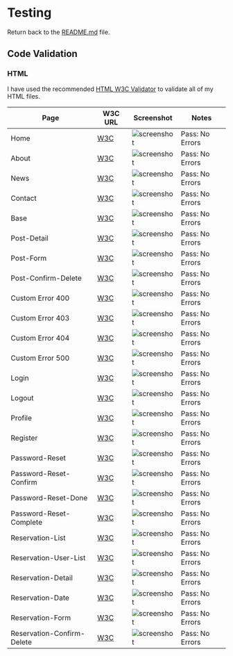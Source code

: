# Testing

Return back to the [README.md](README.md) file.


## Code Validation

### HTML

I have used the recommended [HTML W3C Validator](https://validator.w3.org) to validate all of my HTML files.

| Page | W3C URL | Screenshot | Notes |
| --- | --- | --- | --- |
| Home | [W3C](https://validator.w3.org/nu/?doc=https%3A%2F%2Fbushy-park-tennis-club-896947b1504e.herokuapp.com%2F) | ![screenshot](documentation/validation/html/html-validation-home.png) | Pass: No Errors |
| About | [W3C](https://validator.w3.org/nu/?doc=https%3A%2F%2Fbushy-park-tennis-club-896947b1504e.herokuapp.com%2F) | ![screenshot](documentation/validation/html/html-validation-about.png) | Pass: No Errors |
| News | [W3C](https://validator.w3.org/nu/?doc=https%3A%2F%2Fbushy-park-tennis-club-896947b1504e.herokuapp.com%2F) | ![screenshot](documentation/validation/html/html-validation-news.png) | Pass: No Errors |
| Contact | [W3C](https://validator.w3.org/nu/?doc=https%3A%2F%2Fbushy-park-tennis-club-896947b1504e.herokuapp.com%2F) | ![screenshot](documentation/validation/html/html-validation-contact.png) | Pass: No Errors |
| Base | [W3C](https://validator.w3.org/nu/?doc=https%3A%2F%2Fbushy-park-tennis-club-896947b1504e.herokuapp.com%2F) | ![screenshot](documentation/validation/html/html-validation-base.png) | Pass: No Errors |
| Post-Detail | [W3C](https://validator.w3.org/nu/?doc=https%3A%2F%2Fbushy-park-tennis-club-896947b1504e.herokuapp.com%2F) | ![screenshot](documentation/validation/html/html-validation-post-detail.png) | Pass: No Errors |
| Post-Form | [W3C](https://validator.w3.org/nu/?doc=https%3A%2F%2Fbushy-park-tennis-club-896947b1504e.herokuapp.com%2F) | ![screenshot](documentation/validation/html/html-validation-post-form.png) | Pass: No Errors |
| Post-Confirm-Delete | [W3C](https://validator.w3.org/nu/?doc=https%3A%2F%2Fbushy-park-tennis-club-896947b1504e.herokuapp.com%2F) | ![screenshot](documentation/validation/html/html-validation-post-confirm-delete.png) | Pass: No Errors |
| Custom Error 400 | [W3C](https://validator.w3.org/nu/?doc=https%3A%2F%2Fbushy-park-tennis-club-896947b1504e.herokuapp.com%2F) | ![screenshot](documentation/validation/html/html-validation-400.png) | Pass: No Errors |
| Custom Error 403 | [W3C](https://validator.w3.org/nu/?doc=https%3A%2F%2Fbushy-park-tennis-club-896947b1504e.herokuapp.com%2F) | ![screenshot](documentation/validation/html/html-validation-403.png) | Pass: No Errors |
| Custom Error 404 | [W3C](https://validator.w3.org/nu/?doc=https%3A%2F%2Fbushy-park-tennis-club-896947b1504e.herokuapp.com%2F) | ![screenshot](documentation/validation/html/html-validation-404.png) | Pass: No Errors |
| Custom Error 500 | [W3C](https://validator.w3.org/nu/?doc=https%3A%2F%2Fbushy-park-tennis-club-896947b1504e.herokuapp.com%2F) | ![screenshot](documentation/validation/html/html-validation-500.png) | Pass: No Errors |
| Login | [W3C](https://validator.w3.org/nu/?doc=https%3A%2F%2Fbushy-park-tennis-club-896947b1504e.herokuapp.com%2F) | ![screenshot](documentation/validation/html/html-validation-login.png) | Pass: No Errors |
| Logout | [W3C](https://validator.w3.org/nu/?doc=https%3A%2F%2Fbushy-park-tennis-club-896947b1504e.herokuapp.com%2F) | ![screenshot](documentation/validation/html/html-validation-logout.png) | Pass: No Errors |
| Profile | [W3C](https://validator.w3.org/nu/?doc=https%3A%2F%2Fbushy-park-tennis-club-896947b1504e.herokuapp.com%2F) | ![screenshot](documentation/validation/html/html-validation-profile.png) | Pass: No Errors |
| Register | [W3C](https://validator.w3.org/nu/?doc=https%3A%2F%2Fbushy-park-tennis-club-896947b1504e.herokuapp.com%2F) | ![screenshot](documentation/validation/html/html-validation-register.png) | Pass: No Errors |
| Password-Reset | [W3C](https://validator.w3.org/nu/?doc=https%3A%2F%2Fbushy-park-tennis-club-896947b1504e.herokuapp.com%2F) | ![screenshot](documentation/validation/html/html-validation-password-reset.png) | Pass: No Errors |
| Password-Reset-Confirm | [W3C](https://validator.w3.org/nu/?doc=https%3A%2F%2Fbushy-park-tennis-club-896947b1504e.herokuapp.com%2F) | ![screenshot](documentation/validation/html/html-validation-password-reset-confirm.png) | Pass: No Errors |
| Password-Reset-Done | [W3C](https://validator.w3.org/nu/?doc=https%3A%2F%2Fbushy-park-tennis-club-896947b1504e.herokuapp.com%2F) | ![screenshot](documentation/validation/html/html-validation-password-reset-done.png) | Pass: No Errors |
| Password-Reset-Complete | [W3C](https://validator.w3.org/nu/?doc=https%3A%2F%2Fbushy-park-tennis-club-896947b1504e.herokuapp.com%2F) | ![screenshot](documentation/validation/html/html-validation-password-reset-complete.png) | Pass: No Errors |
| Reservation-List | [W3C](https://validator.w3.org/nu/?doc=https%3A%2F%2Fbushy-park-tennis-club-896947b1504e.herokuapp.com%2F) | ![screenshot](documentation/validation/html/html-validation-reservation-list.png) | Pass: No Errors |
| Reservation-User-List | [W3C](https://validator.w3.org/nu/?doc=https%3A%2F%2Fbushy-park-tennis-club-896947b1504e.herokuapp.com%2F) | ![screenshot](documentation/validation/html/html-validation-reservation-user-list.png) | Pass: No Errors |
| Reservation-Detail | [W3C](https://validator.w3.org/nu/?doc=https%3A%2F%2Fbushy-park-tennis-club-896947b1504e.herokuapp.com%2F) | ![screenshot](documentation/validation/html/html-validation-reservation-detail.png) | Pass: No Errors |
| Reservation-Date | [W3C](https://validator.w3.org/nu/?doc=https%3A%2F%2Fbushy-park-tennis-club-896947b1504e.herokuapp.com%2F) | ![screenshot](documentation/validation/html/html-validation-reservation-date.png) | Pass: No Errors |
| Reservation-Form | [W3C](https://validator.w3.org/nu/?doc=https%3A%2F%2Fbushy-park-tennis-club-896947b1504e.herokuapp.com%2F) | ![screenshot](documentation/validation/html/html-validation-reservation-form.png) | Pass: No Errors |
| Reservation-Confirm-Delete | [W3C](https://validator.w3.org/nu/?doc=https%3A%2F%2Fbushy-park-tennis-club-896947b1504e.herokuapp.com%2F) | ![screenshot](documentation/validation/html/html-validation-reservation-confirm-delete.png) | Pass: No Errors |


